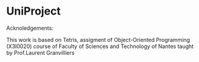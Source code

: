 # UniProject

Acknoledgements:

This work is based on Tetris, assigment of Object-Oriented Programming (X3I0020) course of Faculty of Sciences and Technology of Nantes taught by Prof.Laurent Granvilliers
